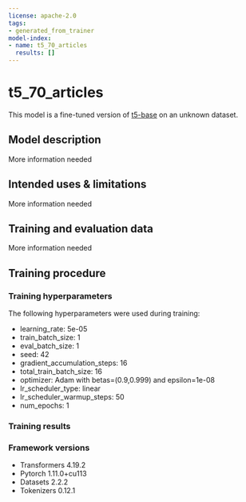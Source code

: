 ```yaml
---
license: apache-2.0
tags:
- generated_from_trainer
model-index:
- name: t5_70_articles
  results: []
---
```


<!-- This model card has been generated automatically according to the information the Trainer had access to. You
should probably proofread and complete it, then remove this comment. -->

# t5_70_articles

This model is a fine-tuned version of [t5-base](https://huggingface.co/t5-base) on an unknown dataset.

## Model description

More information needed

## Intended uses & limitations

More information needed

## Training and evaluation data

More information needed

## Training procedure

### Training hyperparameters

The following hyperparameters were used during training:
- learning_rate: 5e-05
- train_batch_size: 1
- eval_batch_size: 1
- seed: 42
- gradient_accumulation_steps: 16
- total_train_batch_size: 16
- optimizer: Adam with betas=(0.9,0.999) and epsilon=1e-08
- lr_scheduler_type: linear
- lr_scheduler_warmup_steps: 50
- num_epochs: 1

### Training results



### Framework versions

- Transformers 4.19.2
- Pytorch 1.11.0+cu113
- Datasets 2.2.2
- Tokenizers 0.12.1
